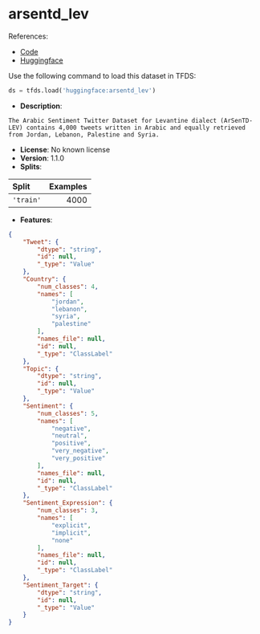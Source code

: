 # arsentd_lev

References:

*   [Code](https://huggingface.co/datasets/arsentd_lev/tree/main)
*   [Huggingface](https://huggingface.co/datasets/arsentd_lev)



Use the following command to load this dataset in TFDS:

```python
ds = tfds.load('huggingface:arsentd_lev')
```

*   **Description**:

```
The Arabic Sentiment Twitter Dataset for Levantine dialect (ArSenTD-LEV) contains 4,000 tweets written in Arabic and equally retrieved from Jordan, Lebanon, Palestine and Syria.
```

*   **License**: No known license
*   **Version**: 1.1.0
*   **Splits**:

Split  | Examples
:----- | -------:
`'train'` | 4000

*   **Features**:

```json
{
    "Tweet": {
        "dtype": "string",
        "id": null,
        "_type": "Value"
    },
    "Country": {
        "num_classes": 4,
        "names": [
            "jordan",
            "lebanon",
            "syria",
            "palestine"
        ],
        "names_file": null,
        "id": null,
        "_type": "ClassLabel"
    },
    "Topic": {
        "dtype": "string",
        "id": null,
        "_type": "Value"
    },
    "Sentiment": {
        "num_classes": 5,
        "names": [
            "negative",
            "neutral",
            "positive",
            "very_negative",
            "very_positive"
        ],
        "names_file": null,
        "id": null,
        "_type": "ClassLabel"
    },
    "Sentiment_Expression": {
        "num_classes": 3,
        "names": [
            "explicit",
            "implicit",
            "none"
        ],
        "names_file": null,
        "id": null,
        "_type": "ClassLabel"
    },
    "Sentiment_Target": {
        "dtype": "string",
        "id": null,
        "_type": "Value"
    }
}
```


